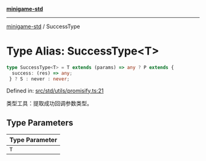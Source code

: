 [**minigame-std**](../README.md)

***

[minigame-std](../README.md) / SuccessType

# Type Alias: SuccessType\<T\>

```ts
type SuccessType<T> = T extends (params) => any ? P extends {
  success: (res) => any;
 } ? S : never : never;
```

Defined in: [src/std/utils/promisify.ts:21](https://github.com/JiangJie/minigame-std/blob/fdb22241c47c2e98329a4c62befde728957e03ee/src/std/utils/promisify.ts#L21)

类型工具：提取成功回调参数类型。

## Type Parameters

| Type Parameter |
| ------ |
| `T` |

